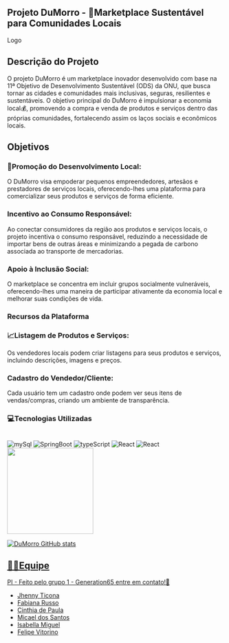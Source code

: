 ## Projeto DuMorro - 🛒Marketplace Sustentável para Comunidades Locais

Logo

## Descrição do Projeto

O projeto DuMorro é um marketplace inovador desenvolvido com base na 11ª Objetivo de Desenvolvimento Sustentável (ODS) da ONU, que busca tornar as cidades e comunidades mais inclusivas, seguras, resilientes e sustentáveis. O objetivo principal do DuMorro é impulsionar a economia local💰, promovendo a compra e venda de produtos e serviços dentro das próprias comunidades, fortalecendo assim os laços sociais e econômicos locais.



## Objetivos

### 🚀**Promoção do Desenvolvimento Local:** 
O DuMorro visa empoderar pequenos empreendedores, artesãos e prestadores de serviços locais, oferecendo-lhes uma plataforma para comercializar seus produtos e serviços de forma eficiente.

### **Incentivo ao Consumo Responsável:**
Ao conectar consumidores da região aos produtos e serviços locais, o projeto incentiva o consumo responsável, reduzindo a necessidade de importar bens de outras áreas e minimizando a pegada de carbono associada ao transporte de mercadorias.

### **Apoio à Inclusão Social:**
O marketplace se concentra em incluir grupos socialmente vulneráveis, oferecendo-lhes uma maneira de participar ativamente da economia local e melhorar suas condições de vida.

### Recursos da Plataforma

### 📈**Listagem de Produtos e Serviços:**
Os vendedores locais podem criar listagens para seus produtos e serviços, incluindo descrições, imagens e preços.

### **Cadastro do Vendedor/Cliente:** 
Cada usuário tem um cadastro onde podem ver seus itens de vendas/compras, criando um ambiente de transparência.


### 💻Tecnologias Utilizadas

<div style="display: inline_block"><br>
<img align="center" alt="mySql" src="https://img.shields.io/badge/MySQL-00000F?style=for-the-badge&logo=mysql&logoColor=white">
<img align="center" alt="SpringBoot" src="https://img.shields.io/badge/Spring-6DB33F?style=for-the-badge&logo=spring&logoColor=white">
<img align="center" alt="typeScript" src="https://img.shields.io/badge/TypeScript-007ACC?style=for-the-badge&logo=typescript&logoColor=white">
<img align="center" alt="React" src="https://img.shields.io/badge/React-20232A?style=for-the-badge&logo=react&logoColor=61DAFB">
<img align="center" alt="React" src="https://img.shields.io/badge/Tailwind_CSS-38B2AC?style=for-the-badge&logo=tailwind-css&logoColor=white">
 <a href="https://github.com/anuraghazra/github-readme-stats">
  <img height=200 align="center" src="https://github-readme-stats.vercel.app/api?username=anuraghazra" />
</div>

![DuMorro GitHub stats](https://github-readme-stats.vercel.app/api?username=projetodumorro&show_icons=true&theme=radical)


## 🤜🤛Equipe

PI - Feito pelo grupo 1 - Generation65 entre em  contato!👋

* [Jhenny Ticona](https://github.com/jhennyticona)
* [Fabiana Russo](https://github.com/fabianaRusso/)
* [Cinthia de Paula](https://github.com/cinthiadepaula)
* [Micael dos Santos](https://github.com/frizzly-mika)
* [Isabella Miguel](https://github.com/Isamiguel)
* [Felipe Vitorino](https://github.com/FelipeVitorinu)
